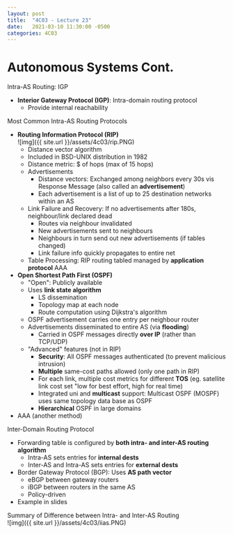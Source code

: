 ```yaml
---
layout: post
title:  "4C03 - Lecture 23"
date:   2021-03-10 11:30:00 -0500
categories: 4C03
---
```


Autonomous Systems Cont.
===

Intra-AS Routing: IGP
- **Interior Gateway Protocol (IGP)**: Intra-domain routing protocol
    - Provide internal reachability

Most Common Intra-AS Routing Protocols
- **Routing Information Protocol (RIP)**  
    ![img]({{ site.url }}/assets/4c03/rip.PNG)
    - Distance vector algorithm
    - Included in BSD-UNIX distribution in 1982
    - Distance metric: $ of hops (max of 15 hops)
    - Advertisements
        - Distance vectors: Exchanged among neighbors every 30s vis Response Message (also called an **advertisement**)
        - Each advertisement is a list of up to 25 destination networks within an AS
    - Link Failure and Recovery: If no advertisements after 180s, neighbour/link declared dead
        - Routes via neighbour invalidated
        - New advertisements sent to neighbours
        - Neighbours in turn send out new advertisements (if tables changed)
        - Link failure info quickly propagates to entire net
    - Table Processing: RIP routing tabled managed by **application protocol** AAA
- **Open Shortest Path First (OSPF)**
    - "Open": Publicly available
    - Uses **link state algorithm**
        - LS dissemination
        - Topology map at each node
        - Route computation using Dijkstra's algorithm
    - OSPF advertisement carries one entry per neighbour router
    - Advertisements disseminated to entire AS (via **flooding**)
        - Carried in OSPF messages directly **over IP** (rather than TCP/UDP)
    - "Advanced" features (not in RIP)
        - **Security**: All OSPF messages authenticated (to prevent malicious intrusion)
        - **Multiple** same-cost paths allowed (only one path in RIP)
        - For each link, multiple cost metrics for different **TOS** (eg. satellite link cost set "low for best effort, high for real time)
        - Integrated uni and **multicast** support: Multicast OSPF (MOSPF) uses same topology data base as OSPF
        - **Hierarchical** OSPF in large domains
- AAA (another method)

Inter-Domain Routing Protocol
- Forwarding table is configured by **both intra- and inter-AS routing algorithm**
    - Intra-AS sets entries for **internal dests**
    - Inter-AS and Intra-AS sets entries for **external dests**
- Border Gateway Protocol (BGP): Uses **AS path vector**
    - eBGP between gateway routers
    - iBGP between routers in the same AS
    - Policy-driven
- Example in slides

Summary of Difference between Intra- and Inter-AS Routing  
    ![img]({{ site.url }}/assets/4c03/iias.PNG)